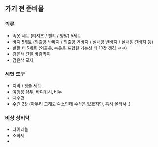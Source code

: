 ## 가기 전 준비물
### 의류
- 속옷 세트 (티셔츠 / 팬티 / 양말) 5세트
- 바지 5세트 (외출용 반바지 / 외출용 긴바지 / 실내용 반바지 / 실내용 긴바지 등)
- 반팔 티 5세트 (외출용, 속옷을 포함한 기능성 티 10장 챙김 ㅋㅋ)
- 검은색 긴팔 바람막이
- 검은색 모자

### 세면 도구
- 치약 / 칫솔 세트
- 여행용 샴푸, 바디워시, 비누
- 때수건
- 수건 2장 (아무리 그래도 숙소인데 수건은 있겠지만, 혹시 몰라서..)

### 비상 상비약
- 타이레놀
- 소화제
- 